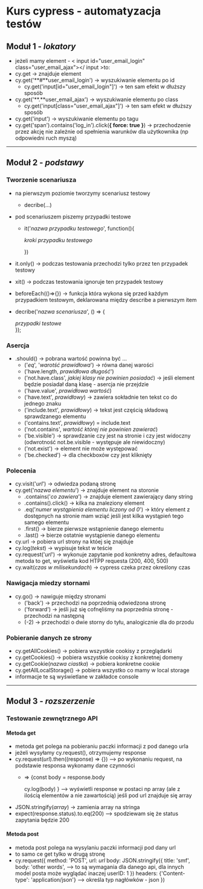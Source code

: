 # Kurs cypress - automatyzacja testów
## Moduł 1 - *lokatory*
- jeżeli mamy element - < input id="user_email_login" class="user_email_ajax"></ input >to:
- cy.get -> znajduje element
- cy.get('**#**user_email_login') -> wyszukiwanie elementu po id
    - cy.get('input[id="user_email_login"]') -> ten sam efekt w dłuższy sposób
- cy.get('**.**user_email_ajax') -> wyszukiwanie elementu po class
    - cy.get('input[class="user_email_ajax"]') -> ten sam efekt w dłuższy sposób
- cy.get('input') -> wyszukiwanie elementu po tagu
- cy.get('span').contains('log_in').click(**{ force: true }**) -> przechodzenie przez akcję nie zależnie od spełnienia warunków dla użytkownika (np odpowiedni ruch myszą)

---

## Moduł 2 - *podstawy*
### Tworzenie scenariusza
- na pierwszym poziomie tworzymy scenariusz testowy
    - decribe(...)
- pod scenariuszem piszemy przypadki testowe
    - it('*nazwa przypadku testowego*', function(){

        *kroki przypadku testowego*
    
        })
- it.only() -> podczas testowania przechodzi tylko przez ten przypadek testowy
- xit() -> podczas testowania ignoruje ten przypadek testowy
- beforeEach(()=>{}) -> funkcja która wykona się przed każdym przypadkiem testowym, deklarowana między describe a pierwszym item
- decribe('*nazwa scenariusza*', () => {

     *przypadki testowe*   
    });

### Asercja
- .should() -> pobrana wartość powinna być ...
    - ('*eq*', '*warotść prawidłowa*') -> równa danej warości
    - ('have.length, *prawidłowa długość*')
    - ('not.have.class', *jakiej klasy nie powinien posiadać*) -> jeśli element będzie posiadał daną klasę - asercja nie przejdzie
    - ('have.value', *prawidłowa wartość*)
    - ('have.text', *prawidłowy*) -> zawiera sokładnie ten tekst co do jednego znaku
    - ('include.text', *prawidłowy*) -> tekst jest częścią składową sprawdzanego elementu
    - ('contains.text', *prawidłowy*) = include.text
    - ('not.contains', *wartość której nie powinien zawierać*)
    - ('be.visible') -> sprawdzanie czy jest na stronie i czy jest widoczny (odwrotność not.be.visible - występuje ale niewidoczny)
    - ('not.exist') -> element nie może występować
    - ('be.checked') -> dla checkboxów czy jest kliknięty

### Polecenia
- cy.visit('*url*') -> odwiedza podaną stronę
- cy.get('*nazwa elementu*') -> znajduje element na storonie
    - .contains('*co zawiera*') -> znajduje element zawierający dany string
    - .contains().click() -> kilka na znaleziony element
    - .eq('*numer wystąpienia elementu liczony od 0*') -> który element z dostępnych na stronie mam wziąć jeśli jest kilka wystąpień tego samego elementu
    - .first() -> bierze pierwsze wstąpnienie danego elementu
    - .last() -> bierze ostatnie wystąpienie danego elementu
- cy.url -> pobiera url strony na któej się znajduje
- cy.log(*tekst*) -> wypisuje tekst w teście
- cy.request('*url*') -> wykonuje zapytanie pod konkretny adres, defaultowa metoda to get, wyświetla kod HTPP requesta (200, 400, 500)
- cy.wait(*czas w milisekundach*) -> cypress czeka przez określony czas

### Nawigacja miedzy stornami
- cy.go() -> nawiguje między stronami
    - ('back') -> przechodzi na poprzednią odwiedzona stronę  
    - ('forward') -> jeśli już się cofnęliśmy na poprzednia stronę - przechodzi na następną 
    - (-2) -> przechodzi o dwie storny do tyłu, analogicznie dla do przodu

### Pobieranie danych ze strony
- cy.getAllCookies() -> pobiera wszystkie cookisy z przeglądarki
- cy.getCookies() -> pobiera wszystkie cookisy z konkretnej domeny
- cy.getCookie(*nazwa ciastka*) -> pobiera konkretne cookie
- cy.getAllLocalStorage() -> pobiera wszystko co mamy w local storage
- informacje te są wyświetlane w zakładce console

---

## Moduł 3 - *rozszerzenie*
### Testowanie zewnętrznego API
#### Metoda get
- metoda get polega na pobieraniu paczki informacji z pod danego urla
- jeżeli wysyłamy cy.request(), otrzymujemy response
- cy.request(*url*).then((response) => {}) --> po wykonaniu request, na podstawie responsa wykonamy dane czynności
    - => {const body = response.body
    
        cy.log(body) } --> wyświetli response w postaci np array (ale z ilością elementów a nie zawartością) jeśli pod url znajduje się array
- JSON.stringify(*array*) -> zamienia array na stringa
- expect(response.status).to.eq(200) --> spodziewam się że status zapytania będzie 200
#### Metoda post
- metoda post polega na wysylaniu paczki informacji pod dany url
- to samo ce get tylko w drugą stronę
- cy.request({
    method: 'POST',
    url: *url*
    body: JSON.stringify({
        title: 'smf',
        body: 'other words', --> to są wymagania dla danego api, dla innych model posta może wyglądać inaczej
        userID: 1
    })
    headers: {'Content-type': 'application/json'} --> określa typ nagłówków - json
})